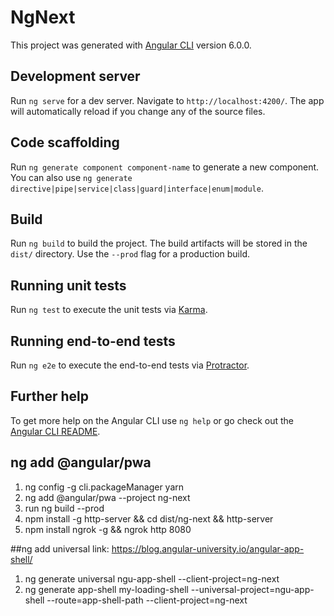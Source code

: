 # NgNext

This project was generated with [Angular CLI](https://github.com/angular/angular-cli) version 6.0.0.

## Development server

Run `ng serve` for a dev server. Navigate to `http://localhost:4200/`. The app will automatically reload if you change any of the source files.

## Code scaffolding

Run `ng generate component component-name` to generate a new component. You can also use `ng generate directive|pipe|service|class|guard|interface|enum|module`.

## Build

Run `ng build` to build the project. The build artifacts will be stored in the `dist/` directory. Use the `--prod` flag for a production build.

## Running unit tests

Run `ng test` to execute the unit tests via [Karma](https://karma-runner.github.io).

## Running end-to-end tests

Run `ng e2e` to execute the end-to-end tests via [Protractor](http://www.protractortest.org/).

## Further help

To get more help on the Angular CLI use `ng help` or go check out the [Angular CLI README](https://github.com/angular/angular-cli/blob/master/README.md).

## ng add @angular/pwa

1. ng config -g cli.packageManager yarn
2. ng add @angular/pwa --project ng-next
3. run ng build --prod
4. npm install -g http-server && cd dist/ng-next && http-server
5. npm install ngrok -g  && ngrok http 8080

##ng add universal
link: https://blog.angular-university.io/angular-app-shell/
1. ng generate universal ngu-app-shell --client-project=ng-next
2. ng generate app-shell my-loading-shell --universal-project=ngu-app-shell --route=app-shell-path --client-project=ng-next
